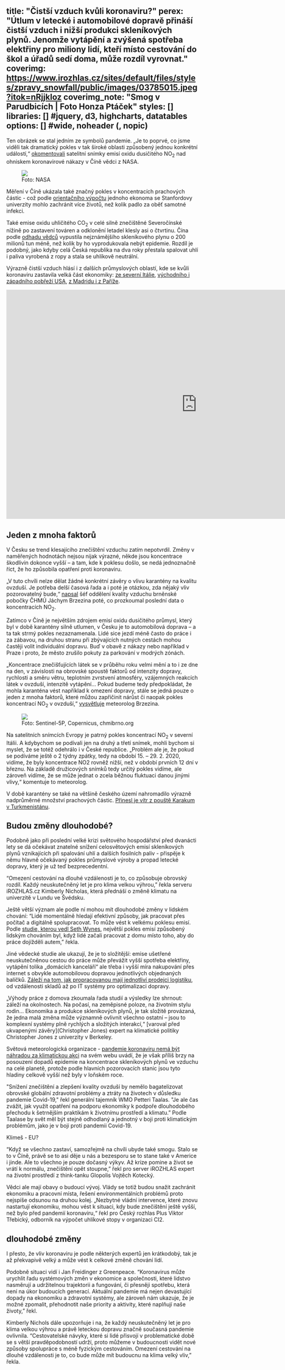 title: "Čistší vzduch kvůli koronaviru?"
perex: "Útlum v letecké i automobilové dopravě přináší čistší vzduch i nižší produkci skleníkových plynů. Jenomže vytápění a zvýšená spotřeba elektřiny pro miliony lidí, kteří místo cestování do škol a úřadů sedí doma, může rozdíl vyrovnat."
coverimg: https://www.irozhlas.cz/sites/default/files/styles/zpravy_snowfall/public/images/03785015.jpeg?itok=nRjjkIoz
coverimg_note: "Smog v Parudbicích | Foto Honza Ptáček"
styles: []
libraries: [] #jquery, d3, highcharts, datatables
options: [] #wide, noheader (, nopic)
---

Ten obrázek se stal jedním ze symbolů pandemie. „Je to poprvé, co jsme viděli tak dramatický pokles v tak široké oblasti způsobený jednou konkrétní událostí,“ [okomentovali](https://edition.cnn.com/2020/03/16/asia/china-pollution-coronavirus-hnk-intl/index.html) satelitní snímky emisí oxidu dusičitého NO<sub>2</sub> nad ohniskem koronavirové nákazy v Číně vědci z NASA.

<wide>
<figure>
<img src="media/cina.png">
<figcaption>Foto: NASA</figcaption>
</figure>
</wide>	

Měření v Číně ukázala také značný pokles v koncentracích prachových částic - což podle [orientačního výpočtu](http://www.g-feed.com/2020/03/covid-19-reduces-economic-activity.html) jednoho ekonoma se Stanfordovy univerzity mohlo zachránit více životů, než kolik padlo za oběť samotné infekci. 

Také emise oxidu uhličitého CO<sub>2</sub> v celé silně znečištěné Severočínské nížině po zastavení  továren a odklonění letadel klesly asi o čtvrtinu. Čína podle [odhadu vědců](https://www.marketwatch.com/story/guid/4406718a-6851-11ea-ac33-9c5786494c7c?siteid=rss&rss=1) vypustila nejznámějšího skleníkového plynu o 200 milionů tun méně, než kolik by ho vyprodukovala nebýt epidemie. Rozdíl je podobný, jako kdyby celá Česká republika na dva roky přestala spalovat uhlí i paliva vyrobená z ropy a stala se uhlíkově neutrální.

Výrazně čistší vzduch hlásí i z dalších průmyslových oblastí, kde se kvůli koronaviru zastavila velká část ekonomiky: [ze severní Itálie](https://atmosphere.copernicus.eu/air-quality-information-confirms-reduced-activity-levels-due-lockdown-italy), [východního i západního pobřeží USA](https://www.nytimes.com/interactive/2020/03/22/climate/coronavirus-usa-traffic.html), [z Madridu i z Paříže](https://www.esa.int/Applications/Observing_the_Earth/Copernicus/Sentinel-5P/Coronavirus_lockdown_leading_to_drop_in_pollution_across_Europe).

<wide>
<iframe width="1000" height="600" src="https://www.youtube.com/embed/ARpxtAKsORw" frameborder="0" allow="accelerometer; autoplay; encrypted-media; gyroscope; picture-in-picture" allowfullscreen></iframe>
</wide>
<br>

## Jeden z mnoha faktorů
V Česku se trend klesajícího znečištění vzduchu zatím nepotvrdil. Změny v naměřených hodnotách nejsou nijak výrazné, někde jsou koncentrace škodlivin dokonce vyšší – a tam, kde k poklesu došlo, se nedá jednoznačně říct, že ho způsobila opatření proti koronaviru.

„V tuto chvíli  nelze dělat žádné konkrétní závěry o vlivu karantény na kvalitu ovzduší. Je potřeba delší časová řada a i poté je otázkou, zda nějaký vliv pozorovatelný bude,“ [napsal](https://chmibrno.org/blog/2020/03/24/koncentrace-no2-behem-karanteny-v-ceske-republice-druzicove-snimky-a-stanicni-data/ ) šéf oddělení kvality vzduchu brněnské pobočky ČHMÚ Jáchym Brzezina poté, co prozkoumal poslední data o koncentracích NO<sub>2</sub>.

Zatímco v Číně je největším zdrojem emisí oxidu dusičitého průmysl, který byl v době karantény silně utlumen, v Česku je to automobilová doprava – a ta tak strmý pokles nezaznamenala. Lidé sice jezdí méně často do práce i za zábavou, na druhou stranu při zbývajících nutných cestách mohou častěji volit individuální dopravu. Buď v obavě z nákazy nebo například v Praze i proto, že město zrušilo pokuty za parkování v modrých zónách.

„Koncentrace znečišťujících látek se v průběhu roku velmi mění a to i ze dne na den, v závislosti na obrovské spoustě faktorů od intenzity dopravy, rychlosti a směru větru, teplotním zvrstvení atmosféry, vzájemných reakcích látek v ovzduší, intenzitě vytápění... Pokud budeme tedy předpokládat, že mohla karanténa vést například k omezení dopravy, stále se jedná pouze o jeden z mnoha faktorů, které můžou zapřičinit nárůst či naopak pokles koncentrací NO<sub>2</sub> v ovzduší,“ [vysvětluje](https://chmibrno.org/blog/2020/03/24/koncentrace-no2-behem-karanteny-v-ceske-republice-druzicove-snimky-a-stanicni-data/ ) meteorolog Brzezina.

<wide>
<figure>
<img src="media/evropa.png">
<figcaption>Foto: Sentinel-5P, Copernicus, chmibrno.org</figcaption>
</figure>
</wide>

Na satelitních snímcích Evropy je patrný pokles koncentrací NO<sub>2</sub> v severní Itálii. A kdybychom se podívali jen na druhý a třetí snímek, mohli bychom si myslet, že se totéž odehrálo i v České republice. „Problém ale je, že pokud se podíváme ještě o 2 týdny zpátky, tedy na období 15. – 29. 2. 2020, vidíme, že byly koncentrace NO2 rovněž nižší, než v období prvních 12 dní v březnu. Na základě družicových snímků tedy určitý pokles vidíme, ale zároveň vidíme, že se může jednat o zcela běžnou fluktuaci danou jinými vlivy,“ komentuje to meteorolog.

V době karantény se také na většině českého území nahromadilo výrazně nadprůměrné množství prachových částic. [Přinesl je vítr z pouště Karakum v Turkmenistánu](https://chmibrno.org/blog/2020/03/28/zhorsena-kvalita-ovzdusi-na-uzemi-cr/).

## Budou změny dlouhodobé?
Podobně jako při poslední velké krizi světového hospodářství před dvanácti lety se dá očekávat znatelné snížení celosvětových emisí skleníkových plynů vznikajících při spalování uhlí a dalších fosilních paliv - přispěje k němu hlavně očekávaný pokles průmyslové výroby a propad letecké dopravy, který je už teď bezprecedentní.

“Omezení cestování na dlouhé vzdálenosti je to, co způsobuje obrovský rozdíl. Každý neuskutečněný let je pro klima velkou výhrou,” řekla serveru iROZHLAS.cz Kimberly Nicholas, která přednáší o změně klimatu na univerzitě v Lundu ve Švédsku.

<!--[[ZPRAVY_ARTICLE:8166183:2:1]]-->

Ještě větší význam ale podle ní mohou mít dlouhodobé změny v lidském chování: “Lidé momentálně hledají efektivní způsoby, jak pracovat přes počítač a digitálně spolupracovat. To může vést k velkému poklesu emisí. Podle [studie, kterou vedl Seth Wynes](https://iopscience.iop.org/article/10.1088/1748-9326/aae5d7/pdf), největší pokles emisí způsobený lidským chováním byl, když lidé začali pracovat z domu místo toho, aby do práce dojížděli autem,” řekla.

Jiné vědecké studie ale ukazují, že je to složitější: emise ušetřené neuskutečněnou cestou do práce může převážit vyšší spotřeba elektřiny, vytápění tolika „domácích kanceláří“ ale třeba i vyšší míra nakupování přes internet s obvykle automobilovou dopravou jednotlivých objednaných balíčků. [Záleží na tom, jak propracovanou mají jednotliví prodejci logistiku](https://pubs.acs.org/doi/abs/10.1021/acs.est.9b06252), od vzdálenosti skladů až po IT systémy pro optimalizaci dopravy.

„Výhody práce z domova zkoumala řada studií a výsledky lze shrnout: záleží na okolnostech. Na počasí, na zeměpisné poloze, na životním stylu rodin... Ekonomika a produkce skleníkových plynů, je tak složitě provázaná, že jedna malá změna může významně ovlivnit všechno ostatní – jsou to komplexní systémy plně rychlých a složitých interakcí,“ [varoval před ukvapenými závěry](Christopher Jones) expert na klimatické politiky Christopher Jones z univerzity v Berkeley.

Světová meteorologická organizace - [pandemie koronaviru nemá být náhradou za klimatickou akci](https://public.wmo.int/en/media/news/economic-slowdown-result-of-covid-no-substitute-climate-action?fbclid=IwAR0OpwZDQPzUvvsuoO_wtZxf7yUSU8s9iEcENohhC3yzC3YgMgIk1ZHfmSA) na svém webu uvádí, že je však příliš brzy na posouzení dopadů epidemie na koncentrace skleníkových plynů ve vzduchu na celé planetě, protože podle hlavních pozorovacích stanic jsou tyto hladiny celkově vyšší než byly v loňském roce.





"Snížení znečištění a zlepšení kvality ovzduší by nemělo bagatelizovat obrovské globální zdravotní problémy a ztráty na životech v důsledku pandemie Covid-19," řekl generální tajemník WMO Petteri Taalas. "Je ale čas zvážit, jak využít opatření na podporu ekonomiky k podpoře dlouhodobého přechodu k šetrnějším praktikám k životnímu prostředí a klimatu.” Podle Taalase by svět měl být stejně odhodlaný a jednotný v boji proti klimatickým problémům, jako je v boji proti pandemii Covid-19. 


Klimeš - EU?

“Když se všechno zastaví, samozřejmě na chvíli ubyde také smogu. Stalo se to v Číně, právě se to asi děje u nás a bezesporu se to stane také v Americe i jinde. Ale to všechno je pouze dočasný výkyv. Až krize pomine a život se vrátí k normálu, znečištění opět stoupne,” řekl pro server iROZHLAS expert na životní prostředí z think-tanku Glopolis Vojtěch Kotecký.

Vědci ale mají obavy o budoucí vývoj. Vlády se totiž budou snažit zachránit ekonomiku a pracovní místa, řešení environmentálních problémů proto nejspíše odsunou na druhou kolej.  „Nezbytné vládní intervence, které znovu nastartují ekonomiku, mohou vést k situaci, kdy bude znečištění ještě vyšší, než bylo před pandemií koronaviru,“ řekl pro Český rozhlas Plus Viktor Třebický, odborník na výpočet uhlíkové stopy v organizaci CI2. 

## dlouhodobé změny

I přesto, že vliv koronaviru je podle některých expertů jen krátkodobý, tak je až překvapivě velký a může vést k celkové změně chování lidí. 






Podobně situaci vidí i Jan Freidinger z Greenpeace. “Koronavirus může urychlit řadu systémových změn v ekonomice a společnosti, které lidstvo nasměrují a udržitelnou trajektorii a fungování, či přesněji spotřebu, která není na úkor budoucích generací. Aktuální pandemie má nejen devastující dopady na ekonomiku a zdravotní systémy, ale zároveň nám ukazuje, že je možné zpomalit, přehodnotit naše priority a aktivity, které naplňují naše životy,” řekl.

Kimberly Nichols dále upozorňuje i na, že každý neuskutečněný let je pro klima velkou výhrou a právě leteckou dopravu značně současná pandemie ovlivnila. “Cestovatelské návyky, které si lidé přisvojí v problematické době se s větší pravděpodobností udrží, proto můžeme v budoucnosti vidět nové způsoby spolupráce s méně fyzickým cestováním. Omezení cestování na dlouhé vzdálenosti je to, co bude může mít budoucnu na klima velký vliv,” řekla.

